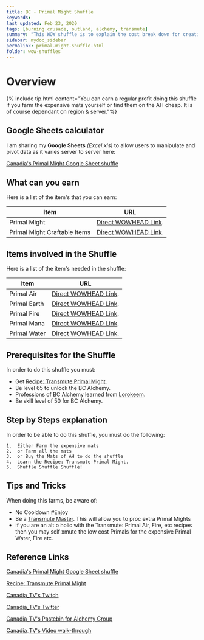 ```yaml
---
title: BC - Primal Might Shuffle
keywords:
last_updated: Feb 23, 2020
tags: [burning crusade, outland, alchemy, transmute]
summary: "This WOW shuffle is to explain the cost break down for creating Primal Might for raw mats to sell or create expensive craftable XMOG for profit"
sidebar: mydoc_sidebar
permalink: primal-might-shuffle.html
folder: wow-shuffles
---
```



# Overview
{% include tip.html content="You can earn a regular profit doing this shuffle if you farm the expensive mats yourself or find them on the AH cheap. It is of course dependant on region & server."%}

## Google Sheets calculator
I am sharing my **Google Sheets** _(Excel.xls)_ to allow users to manipulate and pivot data as it varies server to server here:

[Canadia's Primal Might Google Sheet shuffle](https://docs.google.com/spreadsheets/d/1o9O1t3oiAVF_MxJvWQfQa2yLoidoUISJJtKcZeOEHbQ/edit#gid=1711023391)

## What can you earn

Here is a list of the item's that you can earn:

|Item|URL|
|-------|--------|
|Primal Might|[Direct WOWHEAD Link](https://www.wowhead.com/item=23571/primal-might).|
|Primal Might Craftable Items|[Direct WOWHEAD Link](https://www.wowhead.com/item=23571/primal-might#reagent-for).|


## Items involved in the Shuffle

Here is a list of the item's needed in the shuffle:

|Item|URL|
|-------|--------|
|Primal Air|[Direct WOWHEAD Link](https://www.wowhead.com/item=22451/primal-air).|
|Primal Earth|[Direct WOWHEAD Link](https://www.wowhead.com/item=22452/primal-earth).|
|Primal Fire|[Direct WOWHEAD Link](https://www.wowhead.com/item=21884/primal-fire).|
|Primal Mana|[Direct WOWHEAD Link](https://www.wowhead.com/item=22457/primal-mana).|
|Primal Water|[Direct WOWHEAD Link](https://www.wowhead.com/item=21885/primal-water).|

## Prerequisites for the Shuffle
In order to do this shuffle you must:

* Get [Recipe: Transmute Primal Might](https://www.wowhead.com/item=23574/recipe-transmute-primal-might).
* Be level 65 to unlock the BC Alchemy.
* Professions of BC Alchemy learned from [Lorokeem](https://www.wowhead.com/npc=19052/lorokeem).
* Be skill level of 50 for BC Alchemy.

## Step by Steps explanation
In order to be able to do this shuffle, you must do the following:

```
1.  Either Farm the expensive mats
2.  or Farm all the mats
3.  or Buy the Mats of AH to do the shuffle
4.  Learn the Recipe: Transmute Primal Might.
5.  Shuffle Shuffle Shuffle!

```

## Tips and Tricks
When doing this farms, be aware of:

* No Cooldown #Enjoy
* Be a [Transmute Master](https://www.wowhead.com/quest=29482/transmutation-master). This will allow you to proc extra Primal Mights
* If you are an alt o holic with the Transmute: Primal Air, Fire, etc recipes then you may self xmute the low cost Primals for the expensive Primal Water, Fire etc.

## Reference Links
[Canadia's Primal Might Google Sheet shuffle](https://docs.google.com/spreadsheets/d/1o9O1t3oiAVF_MxJvWQfQa2yLoidoUISJJtKcZeOEHbQ/edit#gid=1711023391)

[Recipe: Transmute Primal Might](https://www.wowhead.com/item=23574/recipe-transmute-primal-might)

[Canadia_TV's Twitch](http://twitch.tv/canadia_tv)

[Canadia_TV's Twitter](https://twitter.com/canadia_tv)

[Canadia_TV's Pastebin for Alchemy Group](https://pastebin.com/ypPV7XuH)

[Canadia_TV's Video walk-through](https://www.youtube.com/watch?v=bahNtN-Z0yY&feature=youtu.be)

